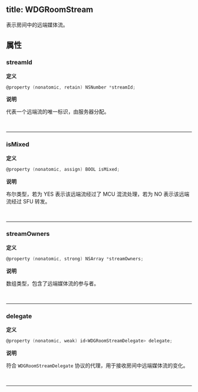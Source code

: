 title: WDGRoomStream
---

表示房间中的远端媒体流。

## 属性

### streamId

**定义**

```objectivec
@property (nonatomic, retain) NSNumber *streamId;
```

**说明**

代表一个远端流的唯一标识，由服务器分配。

</br>

---

### isMixed

**定义**

```objectivec
@property (nonatomic, assign) BOOL isMixed;
```

**说明**

布尔类型，若为 YES 表示该远端流经过了 MCU 混流处理，若为 NO 表示该远端流经过 SFU 转发。

</br>

---

### streamOwners

**定义**

```objectivec
@property (nonatomic, strong) NSArray *streamOwners;
```

**说明**

数组类型，包含了远端媒体流的参与者。

</br>

---

### delegate

**定义**

```objectivec
@property (nonatomic, weak) id<WDGRoomStreamDelegate> delegate;
```

**说明**

符合 `WDGRoomStreamDelegate` 协议的代理，用于接收房间中远端媒体流的变化。

</br>

---
